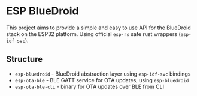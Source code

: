 # ESP BlueDroid 

This project aims to provide a simple and easy to use API for the BlueDroid stack on the ESP32 platform. Using official `esp-rs` safe rust wrappers (`esp-idf-svc`).

## Structure
- `esp-bluedroid` - BlueDroid abstraction layer using `esp-idf-svc` bindings
- `esp-ota-ble` - BLE GATT service for OTA updates, using `esp-bluedroid`
- `esp-ota-ble-cli` - binary for OTA updates over BLE from CLI